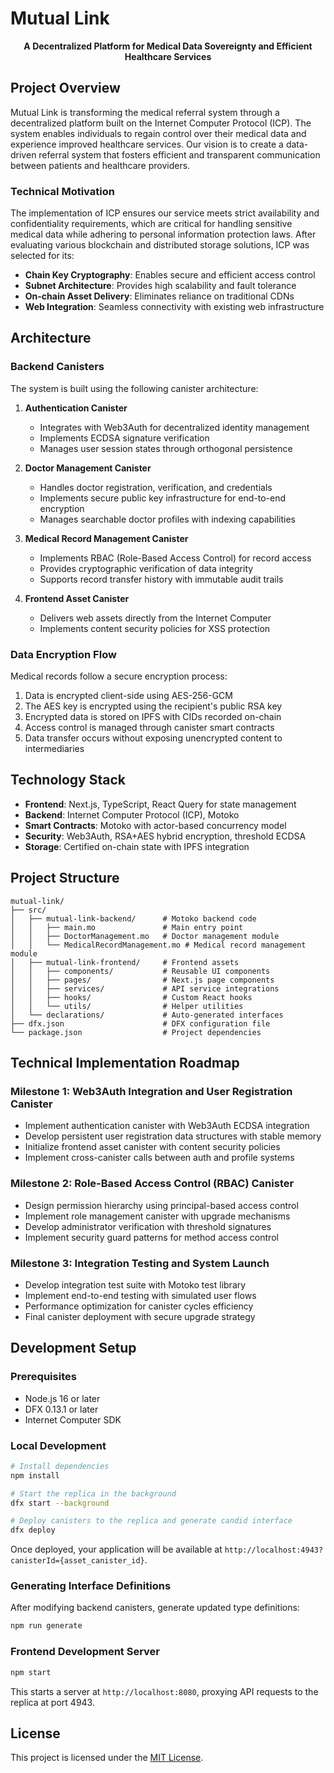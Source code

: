 # Mutual Link

<div align="center">
  <p><strong>A Decentralized Platform for Medical Data Sovereignty and Efficient Healthcare Services</strong></p>
</div>

## Project Overview

Mutual Link is transforming the medical referral system through a decentralized platform built on the Internet Computer Protocol (ICP). The system enables individuals to regain control over their medical data and experience improved healthcare services. Our vision is to create a data-driven referral system that fosters efficient and transparent communication between patients and healthcare providers.

### Technical Motivation

The implementation of ICP ensures our service meets strict availability and confidentiality requirements, which are critical for handling sensitive medical data while adhering to personal information protection laws. After evaluating various blockchain and distributed storage solutions, ICP was selected for its:

- **Chain Key Cryptography**: Enables secure and efficient access control
- **Subnet Architecture**: Provides high scalability and fault tolerance
- **On-chain Asset Delivery**: Eliminates reliance on traditional CDNs
- **Web Integration**: Seamless connectivity with existing web infrastructure

## Architecture

### Backend Canisters

The system is built using the following canister architecture:

1. **Authentication Canister**

   - Integrates with Web3Auth for decentralized identity management
   - Implements ECDSA signature verification
   - Manages user session states through orthogonal persistence

2. **Doctor Management Canister**

   - Handles doctor registration, verification, and credentials
   - Implements secure public key infrastructure for end-to-end encryption
   - Manages searchable doctor profiles with indexing capabilities

3. **Medical Record Management Canister**

   - Implements RBAC (Role-Based Access Control) for record access
   - Provides cryptographic verification of data integrity
   - Supports record transfer history with immutable audit trails

4. **Frontend Asset Canister**
   - Delivers web assets directly from the Internet Computer
   - Implements content security policies for XSS protection

### Data Encryption Flow

Medical records follow a secure encryption process:

1. Data is encrypted client-side using AES-256-GCM
2. The AES key is encrypted using the recipient's public RSA key
3. Encrypted data is stored on IPFS with CIDs recorded on-chain
4. Access control is managed through canister smart contracts
5. Data transfer occurs without exposing unencrypted content to intermediaries

## Technology Stack

- **Frontend**: Next.js, TypeScript, React Query for state management
- **Backend**: Internet Computer Protocol (ICP), Motoko
- **Smart Contracts**: Motoko with actor-based concurrency model
- **Security**: Web3Auth, RSA+AES hybrid encryption, threshold ECDSA
- **Storage**: Certified on-chain state with IPFS integration

## Project Structure

```
mutual-link/
├── src/
│   ├── mutual-link-backend/      # Motoko backend code
│   │   ├── main.mo               # Main entry point
│   │   ├── DoctorManagement.mo   # Doctor management module
│   │   └── MedicalRecordManagement.mo # Medical record management module
│   ├── mutual-link-frontend/     # Frontend assets
│   │   ├── components/           # Reusable UI components
│   │   ├── pages/                # Next.js page components
│   │   ├── services/             # API service integrations
│   │   ├── hooks/                # Custom React hooks
│   │   └── utils/                # Helper utilities
│   └── declarations/             # Auto-generated interfaces
├── dfx.json                      # DFX configuration file
└── package.json                  # Project dependencies
```

## Technical Implementation Roadmap

### Milestone 1: Web3Auth Integration and User Registration Canister

- Implement authentication canister with Web3Auth ECDSA integration
- Develop persistent user registration data structures with stable memory
- Initialize frontend asset canister with content security policies
- Implement cross-canister calls between auth and profile systems

### Milestone 2: Role-Based Access Control (RBAC) Canister

- Design permission hierarchy using principal-based access control
- Implement role management canister with upgrade mechanisms
- Develop administrator verification with threshold signatures
- Implement security guard patterns for method access control

### Milestone 3: Integration Testing and System Launch

- Develop integration test suite with Motoko test library
- Implement end-to-end testing with simulated user flows
- Performance optimization for canister cycles efficiency
- Final canister deployment with secure upgrade strategy

## Development Setup

### Prerequisites

- Node.js 16 or later
- DFX 0.13.1 or later
- Internet Computer SDK

### Local Development

```bash
# Install dependencies
npm install

# Start the replica in the background
dfx start --background

# Deploy canisters to the replica and generate candid interface
dfx deploy
```

Once deployed, your application will be available at `http://localhost:4943?canisterId={asset_canister_id}`.

### Generating Interface Definitions

After modifying backend canisters, generate updated type definitions:

```bash
npm run generate
```

### Frontend Development Server

```bash
npm start
```

This starts a server at `http://localhost:8080`, proxying API requests to the replica at port 4943.

## License

This project is licensed under the [MIT License](LICENSE).
